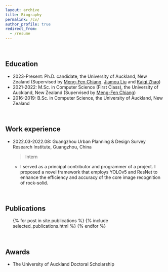 ```yaml
---
layout: archive
title: Biography
permalink: /cv/
author_profile: true
redirect_from:
  - /resume
---
```



<br>

## Education
* 2023-Present: Ph.D. candidate, the University of Auckland, New Zealand (Supervised by [Meng-Fen Chiang](https://ankechiang.github.io/), [Jiamou Liu](https://www.cs.auckland.ac.nz/~jliu036/) and [Kaiqi Zhao](https://kaiqi.blogs.auckland.ac.nz/))
* 2021-2022: M.Sc. in Computer Science (First Class), the University of Auckland, New Zealand (Supervised by [Meng-Fen Chiang](https://ankechiang.github.io/))
* 2016-2019: B.Sc. in Computer Science, the University of Auckland, New Zealand

<br>

## Work experience
* 2022.03-2022.08: Guangzhou Urban Planning & Design Survey Research Institute, Guangzhou, China
  > Intern
  * I served as a principal contributor and programmer of a project. I proposed a novel framework that employs YOLOv5 and ResNet to enhance the efficiency and accuracy of the core image recognition of rock-solid.

<br>

## Publications
  <ul>{% for post in site.publications %}
    {% include selected_publications.html %}
  {% endfor %}</ul>
  
<br>

## Awards
* The University of Auckland Doctoral Scholarship
 
